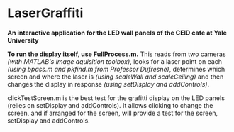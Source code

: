 <h1>LaserGraffiti</h1>

<strong>An interactive application for the LED wall
panels of the CEID cafe at Yale University</strong>


<strong>To run the display itself, use FullProcess.m.</strong>  This reads from two cameras 
<i>(with MATLAB's image aquisition toolbox)</i>, looks for a laser point on each 
<i>(using bpass.m and pkfind.m from Professor Dufresne)</i>, determines which screen
and where the laser is <i>(using scaleWall and scaleCeiling)</i> and then changes
the display in response <i>(using setDisplay and addControls)</i>.


clickTestScreen.m is the best test for the grafitti display on the LED panels
(relies on setDisplay and addControls).  It allows clicking to change the 
screen, and if arranged for the screen, will provide a test for the screen,
setDisplay and addControls.

 

